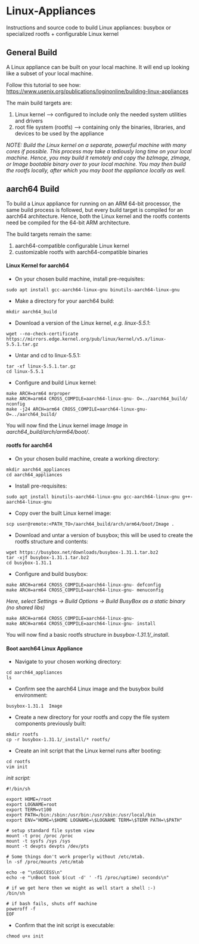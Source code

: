 # Linux-Appliances
Instructions and source code to build Linux appliances: busybox or specialized rootfs + configurable Linux kernel

## General Build
A Linux appliance can be built on your local machine. It will end up looking like a subset of your local machine.

Follow this tutorial to see how:
https://www.usenix.org/publications/loginonline/building-linux-appliances

The main build targets are:
1. Linux kernel --> configured to include only the needed system utilities and drivers
2. root file system (rootfs) --> containing only the binaries, libraries, and devices to be used by the appliance

*NOTE: Build the Linux kernel on a separate, powerful machine with many cores if possible.
This process may take a tediously long time on your local machine.
Hence, you may build it remotely and copy the bzImage, zImage, or Image bootable binary over to your local machine.
You may then build the rootfs locally, after which you may boot the appliance locally as well.*

## aarch64 Build
To build a Linux appliance for running on an ARM 64-bit processor, the same build process is followed,
but every build target is compiled for an aarch64 architecture.
Hence, both the Linux kernel and the rootfs contents need be compiled for the 64-bit ARM architecture.

The build targets remain the same:
1. aarch64-compatible configurable Linux kernel
2. customizable rootfs with aarch64-compatible binaries

#### Linux Kernel for aarch64
- On your chosen build machine, install pre-requisites:
```
sudo apt install gcc-aarch64-linux-gnu binutils-aarch64-linux-gnu
```
- Make a directory for your aarch64 build:
```
mkdir aarch64_build
```
- Download a version of the Linux kernel, *e.g. linux-5.5.1*:
```
wget --no-check-certificate https://mirrors.edge.kernel.org/pub/linux/kernel/v5.x/linux-5.5.1.tar.gz
```
- Untar and cd to linux-5.5.1:
```
tar -xf linux-5.5.1.tar.gz
cd linux-5.5.1
```
- Configure and build Linux kernel:
```
make ARCH=arm64 mrproper
make ARCH=arm64 CROSS_COMPILE=aarch64-linux-gnu- O=../aarch64_build/ nconfig
make -j24 ARCH=arm64 CROSS_COMPILE=aarch64-linux-gnu- O=../aarch64_build/
```

You will now find the Linux kernel image *Image* in *aarch64_build/arch/arm64/boot/*.

#### rootfs for aarch64
- On your chosen build machine, create a working directory:
```
mkdir aarch64_appliances
cd aarch64_appliances
```
- Install pre-requisites:
```
sudo apt install binutils-aarch64-linux-gnu gcc-aarch64-linux-gnu g++-aarch64-linux-gnu
```
- Copy over the built Linux kernel image:
```
scp user@remote:<PATH_TO>/aarch64_build/arch/arm64/boot/Image .
```
- Download and untar a version of busybox; this will be used to create the rootfs structure and contents:
```
wget https://busybox.net/downloads/busybox-1.31.1.tar.bz2
tar -xjf busybox-1.31.1.tar.bz2
cd busybox-1.31.1
```
- Configure and build busybox:
```
make ARCH=arm64 CROSS_COMPILE=aarch64-linux-gnu- defconfig
make ARCH=arm64 CROSS_COMPILE=aarch64-linux-gnu- menuconfig
```
*Here, select Settings -> Build Options -> Build BusyBox as a static binary (no shared libs)*
```
make ARCH=arm64 CROSS_COMPILE=aarch64-linux-gnu-
make ARCH=arm64 CROSS_COMPILE=aarch64-linux-gnu- install
```

You will now find a basic rootfs structure in *busybox-1.31.1/_install*.

#### Boot aarch64 Linux Appliance
- Navigate to your chosen working directory:
```
cd aarch64_appliances
ls
```
- Confirm see the aarch64 Linux image and the busybox build environment:
```
busybox-1.31.1  Image
```
- Create a new directory for your rootfs and copy the file system components previously built:
```
mkdir rootfs
cp -r busybox-1.31.1/_install/* rootfs/
```
- Create an init script that the Linux kernel runs after booting:
```
cd rootfs
vim init
```
*init script:*
```
#!/bin/sh

export HOME=/root
export LOGNAME=root
export TERM=vt100
export PATH=/bin:/sbin:/usr/bin:/usr/sbin:/usr/local/bin
export ENV="HOME=\$HOME LOGNAME=\$LOGNAME TERM=\$TERM PATH=\$PATH"

# setup standard file system view
mount -t proc /proc /proc
mount -t sysfs /sys /sys
mount -t devpts devpts /dev/pts

# Some things don't work properly without /etc/mtab.
ln -sf /proc/mounts /etc/mtab

echo -e "\nSUCCESS\n"
echo -e "\nBoot took $(cut -d' ' -f1 /proc/uptime) seconds\n"

# if we get here then we might as well start a shell :-) 
/bin/sh

# if bash fails, shuts off machine
poweroff -f
EOF
```
- Confirm that the init script is executable:
```
chmod u+x init
```
